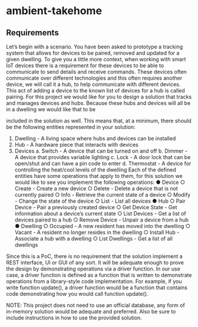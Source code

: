 # ambient-takehome

## Requirements

Let’s begin with a scenario. You have been asked to prototype a tracking system that allows for
devices to be paired, removed and updated for a given dwelling. To give you a little more
context, when working with smart IoT devices there is a requirement for these devices to be
able to communicate to send details and receive commands. These devices often
communicate over different technologies and this often requires another device, we will call it a
hub, to help communicate with different devices. This act of adding a device to the known list
of devices for a hub is called pairing.
For this project we would like for you to design a solution that tracks and manages devices and
hubs. Because these hubs and devices will all be in a dwelling we would like that to be

included in the solution as well. This means that, at a minimum, there should be the following
entities represented in your solution:
1. Dwelling - A living space where hubs and devices can be installed
2. Hub - A hardware piece that interacts with devices
3. Devices
    a. Switch - A device that can be turned on and off
    b. Dimmer - A device that provides variable lighting
    c. Lock - A door lock that can be open/shut and can have a pin code to enter
    d. Thermostat - A device for controlling the heat/cool levels of the dwelling
Each of the defined entities have some operations that apply to them, for this solution we
would like to see you implement the following operations:
● Device
    ○ Create - Create a new device
    ○ Delete - Delete a device that is not currently paired
    ○ Info - Retrieve the current state of a device
    ○ Modify - Change the state of the device
    ○ List - List all devices
● Hub
    ○ Pair Device - Pair a previously created device
    ○ Get Device State - Get information about a device’s current state
    ○ List Devices - Get a list of devices paired to a hub
    ○ Remove Device - Unpair a device from a hub
● Dwelling
    ○ Occupied - A new resident has moved into the dwelling
    ○ Vacant - A resident no longer resides in the dwelling
    ○ Install Hub - Associate a hub with a dwelling
    ○ List Dwellings - Get a list of all dwellings

Since this is a PoC, there is no requirement that the solution implement a REST interface, UI or
GUI of any sort. It will be adequate enough to prove the design by demonstrating operations
via a driver function. In our use case, a driver function is defined as a function that is written to
demonstrate operations from a library-style code implementation. For example, if you write
function update(), a driver function would be a function that contains code demonstrating how
you would call function update().

NOTE: This project does not need to use an official database, any form of in-memory solution
would be adequate and preferred. Also be sure to include instructions in how to use the
provided solution.